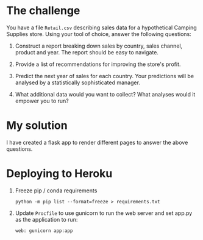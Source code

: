 # The challenge

You have a file `Retail.csv` describing sales data for a hypothetical Camping Supplies store.
Using your tool of choice, answer the following questions:

1. Construct a report breaking down sales by country, sales channel, product and year. The report should be easy to navigate.

2. Provide a list of recommendations for improving the store's profit.

3. Predict the next year of sales for each country. Your predictions will be analysed by a statistically sophisticated manager.

4. What additional data would you want to collect? What analyses would it empower you to run?

# My solution

I have created a flask app to render different pages to answer the above questions.

# Deploying to Heroku

1. Freeze pip / conda requirements

   ```
   python -m pip list --format=freeze > requirements.txt
   ```

2. Update `Procfile` to use gunicorn to run the web server and set app.py as the application to run:
   ```
   web: gunicorn app:app
   ```
